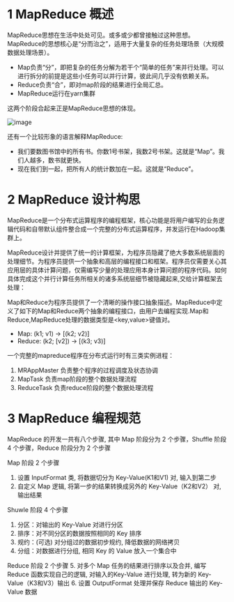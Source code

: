 # 1 MapReduce 概述
MapReduce思想在生活中处处可见。或多或少都曾接触过这种思想。MapReduce的思想核心是“分而治之”，适用于大量复杂的任务处理场景（大规模数据处理场景）。
- Map负责“分”，即把复杂的任务分解为若干个“简单的任务”来并行处理。可以进行拆分的前提是这些小任务可以并行计算，彼此间几乎没有依赖关系。
- Reduce负责“合”，即对map阶段的结果进行全局汇总。
- MapReduce运行在yarn集群

这两个阶段合起来正是MapReduce思想的体现。

![image](https://user-images.githubusercontent.com/75486726/180607428-5c14b713-5ceb-4131-a0cf-0c1640b6bb00.png)

还有一个比较形象的语言解释MapReduce:
- 我们要数图书馆中的所有书。你数1号书架，我数2号书架。这就是“Map”。我们人越多，数书就更快。
- 现在我们到一起，把所有人的统计数加在一起。这就是“Reduce”。

# 2 MapReduce 设计构思
MapReduce是一个分布式运算程序的编程框架，核心功能是将用户编写的业务逻辑代码和自带默认组件整合成一个完整的分布式运算程序，并发运行在Hadoop集群上。

MapReduce设计并提供了统一的计算框架，为程序员隐藏了绝大多数系统层面的处理细节。为程序员提供一个抽象和高层的编程接口和框架。程序员仅需要关心其应用层的具体计算问题，仅需编写少量的处理应用本身计算问题的程序代码。如何具体完成这个并行计算任务所相关的诸多系统层细节被隐藏起来,交给计算框架去处理：

Map和Reduce为程序员提供了一个清晰的操作接口抽象描述。MapReduce中定义了如下的Map和Reduce两个抽象的编程接口，由用户去编程实现.Map和Reduce,MapReduce处理的数据类型是<key,value>键值对。
- Map: (k1; v1) → [(k2; v2)]
- Reduce: (k2; [v2]) → [(k3; v3)]

一个完整的mapreduce程序在分布式运行时有三类实例进程：
1. MRAppMaster 负责整个程序的过程调度及状态协调
2. MapTask 负责map阶段的整个数据处理流程
3. ReduceTask 负责reduce阶段的整个数据处理流程


# 3 MapReduce 编程规范
MapReduce 的开发一共有八个步骤, 其中 Map 阶段分为 2 个步骤，Shuffle 阶段 4 个步骤，Reduce 阶段分为 2 个步骤

Map 阶段 2 个步骤
1. 设置 InputFormat 类, 将数据切分为 Key-Value(K1和V1) 对, 输入到第二步
2. 自定义 Map 逻辑, 将第一步的结果转换成另外的 Key-Value（K2和V2） 对, 输出结果

Shuwle 阶段 4 个步骤
1. 分区：对输出的 Key-Value 对进行分区
2. 排序：对不同分区的数据按照相同的 Key 排序
3. 规约：(可选) 对分组过的数据初步规约, 降低数据的网络拷贝
4. 分组：对数据进行分组, 相同 Key 的 Value 放入一个集合中

Reduce 阶段 2 个步骤
5. 对多个 Map 任务的结果进行排序以及合并, 编写 Reduce 函数实现自己的逻辑, 对输入的Key-Value 进行处理, 转为新的 Key-Value（K3和V3）输出
6. 设置 OutputFormat 处理并保存 Reduce 输出的 Key-Value 数据
